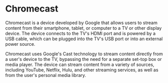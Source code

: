 # Chromecast

Chromecast is a device developed by Google that allows users to stream content from their smartphone, tablet, or computer to a TV or other display device. The device connects to the TV's HDMI port and is powered by a USB cable, which can be plugged into the TV's USB port or into an external power source.

Chromecast uses Google's Cast technology to stream content directly from a user's device to the TV, bypassing the need for a separate set-top box or media player. The device can stream content from a variety of sources, including YouTube, Netflix, Hulu, and other streaming services, as well as from the user's personal media library.
